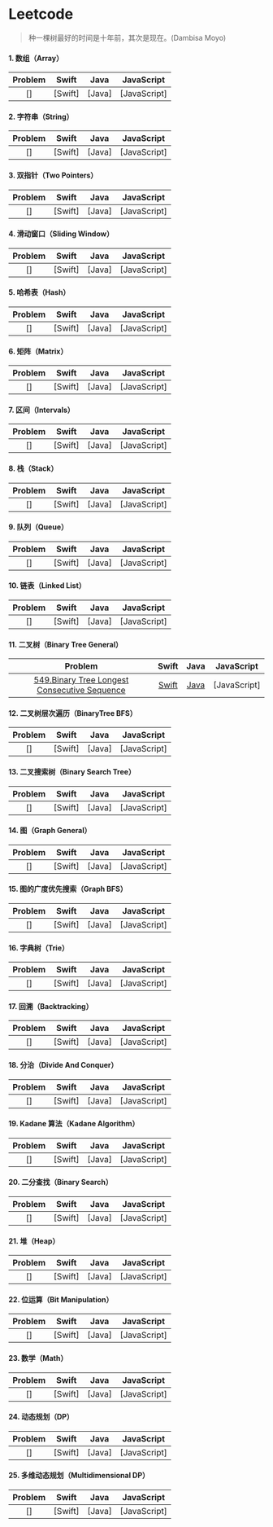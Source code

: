 # Leetcode

> 种一棵树最好的时间是十年前，其次是现在。(Dambisa Moyo)

#### 1. 数组（Array）

| Problem | Swift | Java | JavaScript |
|:---:|:---:|:---:|:---:|
| []| [Swift]| [Java]| [JavaScript]|

#### 2. 字符串（String）

| Problem | Swift | Java | JavaScript |
|:---:|:---:|:---:|:---:|
| []| [Swift]| [Java]| [JavaScript]|

#### 3. 双指针（Two Pointers）

| Problem | Swift | Java | JavaScript |
|:---:|:---:|:---:|:---:|
| []| [Swift]| [Java]| [JavaScript]|

#### 4. 滑动窗口（Sliding Window）

| Problem | Swift | Java | JavaScript |
|:---:|:---:|:---:|:---:|
| []| [Swift]| [Java]| [JavaScript]|

#### 5. 哈希表（Hash）

| Problem | Swift | Java | JavaScript |
|:---:|:---:|:---:|:---:|
| []| [Swift]| [Java]| [JavaScript]|

#### 6. 矩阵（Matrix）

| Problem | Swift | Java | JavaScript |
|:---:|:---:|:---:|:---:|
| []| [Swift]| [Java]| [JavaScript]|

#### 7. 区间（Intervals）

| Problem | Swift | Java | JavaScript |
|:---:|:---:|:---:|:---:|
| []| [Swift]| [Java]| [JavaScript]|

#### 8. 栈（Stack）

| Problem | Swift | Java | JavaScript |
|:---:|:---:|:---:|:---:|
| []| [Swift]| [Java]| [JavaScript]|

#### 9. 队列（Queue）

| Problem | Swift | Java | JavaScript |
|:---:|:---:|:---:|:---:|
| []| [Swift]| [Java]| [JavaScript]|

#### 10. 链表（Linked List）

| Problem | Swift | Java | JavaScript |
|:---:|:---:|:---:|:---:|
| []| [Swift]| [Java]| [JavaScript]|

#### 11. 二叉树（Binary Tree General）

| Problem | Swift | Java | JavaScript |
|:---:|:---:|:---:|:---:|
| [549.Binary Tree Longest Consecutive Sequence](https://leetcode.cn/problems/binary-tree-longest-consecutive-sequence-ii/) | [Swift](https://github.com/yujiuqie/Leetcode/blob/master/Swift/Leetcode.playground/Sources/11_BinaryTreeGeneral/LC_549_BinaryTreeLongestConsecutiveSequenceII.swift) | [Java](https://github.com/yujiuqie/Leetcode/blob/master/Java/11_BinaryTreeGeneral/LC_549_BinaryTreeLongestConsecutiveSequenceII.java) | [JavaScript]|

#### 12. 二叉树层次遍历（BinaryTree BFS）

| Problem | Swift | Java | JavaScript |
|:---:|:---:|:---:|:---:|
| []| [Swift]| [Java]| [JavaScript]|

#### 13. 二叉搜索树（Binary Search Tree）

| Problem | Swift | Java | JavaScript |
|:---:|:---:|:---:|:---:|
| []| [Swift]| [Java]| [JavaScript]|

#### 14. 图（Graph General）

| Problem | Swift | Java | JavaScript |
|:---:|:---:|:---:|:---:|
| []| [Swift]| [Java]| [JavaScript]|

#### 15. 图的广度优先搜索（Graph BFS）

| Problem | Swift | Java | JavaScript |
|:---:|:---:|:---:|:---:|
| []| [Swift]| [Java]| [JavaScript]|

#### 16. 字典树（Trie）

| Problem | Swift | Java | JavaScript |
|:---:|:---:|:---:|:---:|
| []| [Swift]| [Java]| [JavaScript]|

#### 17. 回溯（Backtracking）

| Problem | Swift | Java | JavaScript |
|:---:|:---:|:---:|:---:|
| []| [Swift]| [Java]| [JavaScript]|

#### 18. 分治（Divide And Conquer）

| Problem | Swift | Java | JavaScript |
|:---:|:---:|:---:|:---:|
| []| [Swift]| [Java]| [JavaScript]|

#### 19. Kadane 算法（Kadane Algorithm）

| Problem | Swift | Java | JavaScript |
|:---:|:---:|:---:|:---:|
| []| [Swift]| [Java]| [JavaScript]|

#### 20. 二分查找（Binary Search）

| Problem | Swift | Java | JavaScript |
|:---:|:---:|:---:|:---:|
| []| [Swift]| [Java]| [JavaScript]|

#### 21. 堆（Heap）

| Problem | Swift | Java | JavaScript |
|:---:|:---:|:---:|:---:|
| []| [Swift]| [Java]| [JavaScript]|

#### 22. 位运算（Bit Manipulation）

| Problem | Swift | Java | JavaScript |
|:---:|:---:|:---:|:---:|
| []| [Swift]| [Java]| [JavaScript]|

#### 23. 数学（Math）

| Problem | Swift | Java | JavaScript |
|:---:|:---:|:---:|:---:|
| []| [Swift]| [Java]| [JavaScript]|

#### 24. 动态规划（DP）

| Problem | Swift | Java | JavaScript |
|:---:|:---:|:---:|:---:|
| []| [Swift]| [Java]| [JavaScript]|

#### 25. 多维动态规划（Multidimensional DP）

| Problem | Swift | Java | JavaScript |
|:---:|:---:|:---:|:---:|
| []| [Swift]| [Java]| [JavaScript]|


